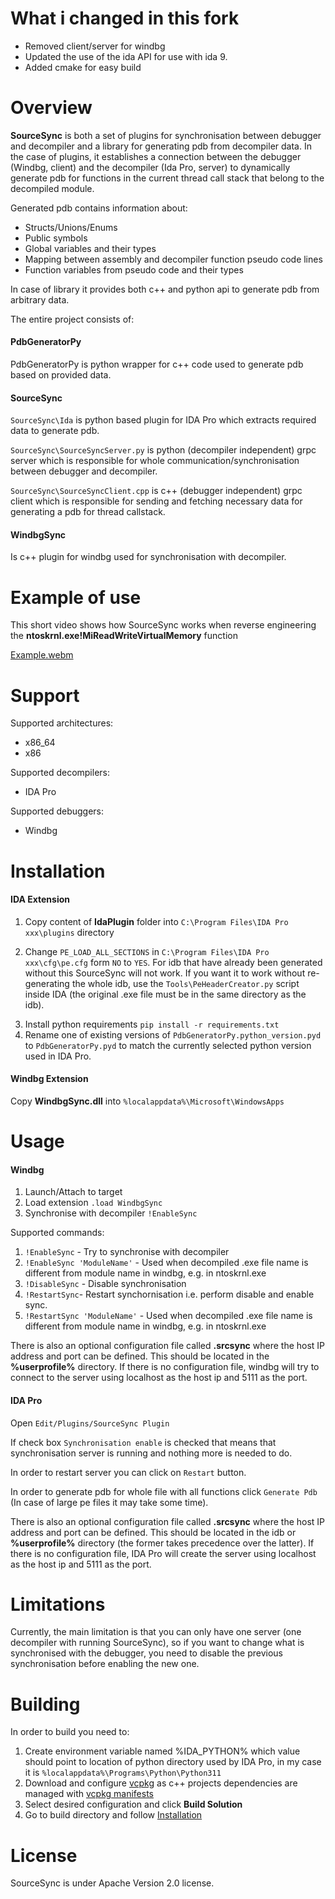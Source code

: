 # What i changed in this fork

- Removed client/server for windbg
- Updated the use of the ida API for use with ida 9.
- Added cmake for easy build

# Overview

**SourceSync** is both a set of plugins for synchronisation between debugger and decompiler and a library for generating pdb from decompiler data. In the case of plugins, it establishes a connection between the debugger (Windbg, client) and the decompiler (Ida Pro, server) to dynamically generate pdb for functions in the current thread call stack that belong to the decompiled module. 

Generated pdb contains information about:

* Structs/Unions/Enums
* Public symbols
* Global variables and their types
* Mapping between assembly and decompiler function pseudo code lines
* Function variables from pseudo code and their types

In case of library it provides both c++ and python api to generate pdb from arbitrary data. 

The entire project consists of:

#### PdbGeneratorPy

PdbGeneratorPy is python wrapper for c++ code used to generate pdb based on provided data.

#### SourceSync

`SourceSync\Ida` is python based plugin for IDA Pro which extracts required data to generate pdb.

`SourceSync\SourceSyncServer.py` is python (decompiler independent) grpc server which is responsible for whole communication/synchronisation between debugger and decompiler.

`SourceSync\SourceSyncClient.cpp` is c++ (debugger independent) grpc client which is responsible for sending and fetching necessary data for generating a pdb for thread callstack.

#### WindbgSync

Is c++ plugin for windbg used for synchronisation with decompiler.

# Example of use

This short video shows how SourceSync works when reverse engineering the **ntoskrnl.exe!MiReadWriteVirtualMemory** function

[Example.webm](https://github.com/Air14/SourceSync/assets/34422030/055aa8ce-5001-419b-9bc9-34920516086e)

# Support

Supported architectures:

* x86_64
* x86

Supported decompilers:

* IDA Pro

Supported debuggers:

* Windbg

# Installation

#### IDA Extension

1) Copy content of **IdaPlugin** folder into `C:\Program Files\IDA Pro xxx\plugins` directory

2. Change `PE_LOAD_ALL_SECTIONS` in `C:\Program Files\IDA Pro xxx\cfg\pe.cfg` form `NO` to `YES`. For idb that have already been generated without this SourceSync will not work. If you want it to work without re-generating the whole idb, use the `Tools\PeHeaderCreator.py` script inside IDA (the original .exe file must be in the same directory as the idb).

3) Install python requirements `pip install -r requirements.txt`
3) Rename one of existing versions of `PdbGeneratorPy.python_version.pyd` to `PdbGeneratorPy.pyd` to match the currently selected python version used in IDA Pro.

#### Windbg Extension

Copy **WindbgSync.dll** into `%localappdata%\Microsoft\WindowsApps`

# Usage

#### Windbg

1. Launch/Attach to target
2. Load extension `.load WindbgSync`
3. Synchronise with decompiler `!EnableSync`

Supported commands:

1. `!EnableSync` - Try to synchronise with decompiler
2. `!EnableSync 'ModuleName'`  - Used when decompiled .exe file name is different from module name in windbg, e.g. in ntoskrnl.exe
3. `!DisableSync` - Disable synchronisation
4. `!RestartSync`- Restart synchornisation i.e. perform disable and enable sync.
5. `!RestartSync 'ModuleName'` - Used when decompiled .exe file name is different from module name in windbg, e.g. in ntoskrnl.exe

There is also an optional configuration file called **.srcsync** where the host IP address and port can be defined. This should be located in the **%userprofile%** directory. If there is no configuration file, windbg will try to connect to the server using localhost as the host ip and 5111 as the port.

#### IDA Pro

Open `Edit/Plugins/SourceSync Plugin`

If check box `Synchronisation enable` is checked that means that synchronisation server is running and nothing more is needed to do.

In order to restart server you can click on `Restart` button.

In order to generate pdb for whole file with all functions click `Generate Pdb` (In case of large pe files it may take some time).

There is also an optional configuration file called **.srcsync** where the host IP address and port can be defined. This should be located in the idb or **%userprofile%** directory (the former takes precedence over the latter). If there is no configuration file, IDA Pro will create the server using localhost as the host ip and 5111 as the port.

# Limitations

Currently, the main limitation is that you can only have one server (one decompiler with running SourceSync), so if you want to change what is synchronised with the debugger, you need to disable the previous synchronisation before enabling the new one.

# Building

In order to build you need to:

1) Create environment variable named %IDA_PYTHON% which value should point to location of python directory used by IDA Pro, in my case it is `%localappdata%\Programs\Python\Python311`
2) Download and configure [vcpkg](https://vcpkg.io/en/) as c++ projects dependencies are managed with [vcpkg manifests](https://learn.microsoft.com/en-us/vcpkg/concepts/manifest-mode)
3) Select desired configuration and click **Build Solution**
4) Go to build directory and follow [Installation](#installation) 

# License

SourceSync is under Apache Version 2.0 license.
